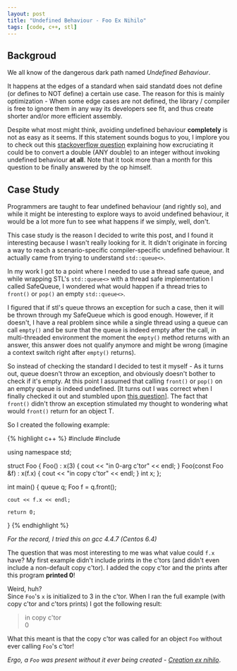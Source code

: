 ```yaml
---
layout: post
title: "Undefined Behaviour - Foo Ex Nihilo"
tags: [code, c++, stl]
---
```


Backgroud
---------

We all know of the dangerous dark path named *Undefined Behaviour*.

It happens at the edges of a standard when said standatd does not define (or defines to NOT define) a
certain use case. The reason for this is mainly optimization - When some edge cases are not defined,
the library / compiler is free to ignore them in any way its developers see fit, and thus create
shorter and/or more efficient assembly.

Despite what most might think, avoiding undefined behaviour **completely** is not as easy as it
seems. If this statement sounds bogus to you, I implore you to check out this
[stackoverflow question](http://goo.gl/Bcqi3y) explaining how excruciating it could be to convert a
double (ANY double) to an integer without invoking undefined behaviour **at all**. Note that it took
more than a month for this question to be finally answered by the op himself.

Case Study
----------

Programmers are taught to fear undefined behaviour (and rightly so), and while it might be interesting
to explore ways to avoid undefined behaviour, it would be a lot more fun to see what happens if we
simply, well, don't.

This case study is the reason I decided to write this post, and I found it interesting because I
wasn't really looking for it. It didn't originate in forcing a way to reach a scenario-specific
compiler-specific undefined behaviour. It actually came from trying to understand `std::queue<>`.

In my work I got to a point where I needed to use a thread safe queue, and while wrapping STL's
`std::queue<>` with a thread safe implementation I called SafeQueue, I wondered what would happen if
a thread tries to `front()` or `pop()` an empty `std::queue<>`.

I figured that if stl's queue throws an exception for such a case, then it will be thrown through my
SafeQueue which is good enough. However, if it doesn't, I have a real problem since while a single
thread using a queue can call `empty()` and be sure that the queue is indeed empty after the call,
in multi-threaded environment the moment the `empty()` method returns with an answer, this answer
does not qualify anymore and might be wrong (imagine a context switch right after `empty()`
returns).

So instead of checking the standard I decided to test it myself - As it turns out, queue doesn't
throw an exception, and obviously doesn't bother to check if it's empty. At this point I assumed
that calling `front()` or `pop()` on an empty queue is indeed undefined. [It turns out I was correct
when I finally checked it out and stumbled upon [this question](http://goo.gl/yajFzI)]. The fact
that `front()` didn't throw an exception stimulated my thought to wondering what would `front()`
return for an object T.

So I created the following example:

{% highlight c++ %}
#include <iostream>
#include <queue>

using namespace std;

struct Foo {
    Foo() : x(3) {
        cout << "in 0-arg c'tor" << endl;
    }
    Foo(const Foo &f) : x(f.x) {
        cout << "in copy c'tor" << endl;
    }
    int x;
};

int  main() {
    queue<Foo> q;
    Foo f = q.front();

    cout << f.x << endl;

    return 0;
}
{% endhighlight %}

*For the record, I tried this on gcc 4.4.7 (Centos 6.4)*

The question that was most interesting to me was what value could `f.x` have? My first example didn't
include prints in the c'tors (and didn't even include a non-default copy c'tor). I added the copy
c'tor and the prints after this program **printed 0**!

Weird, huh?<br>
Since `Foo`'s `x` is initialized to 3 in the c'tor.
When I ran the full example (with copy c'tor and c'tors prints) I got the following result:

>in copy c'tor<br>
>0

What this meant is that the copy c'tor was called for an object `Foo` without ever calling `Foo`'s c'tor!

*Ergo, a `Foo` was present without it ever being created - [Creation ex nihilo](https://en.wikipedia.org/wiki/Ex_nihilo)*.
